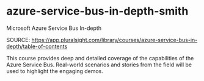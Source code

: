 # azure-service-bus-in-depth-smith
Microsoft Azure Service Bus In-depth

SOURCE: https://app.pluralsight.com/library/courses/azure-service-bus-in-depth/table-of-contents

This course provides deep and detailed coverage of the capabilities of the Azure Service Bus. Real-world scenarios and stories from the field will be used to highlight the engaging demos.
